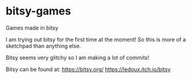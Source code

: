 # bitsy-games
Games made in bitsy

I am trying out bitsy for the first time at the moment! So this is more of a sketchpad than anything else.

Bitsy seems very glitchy so I am making a lot of commits!

Bitsy can be found at:
https://bitsy.org/
https://ledoux.itch.io/bitsy
